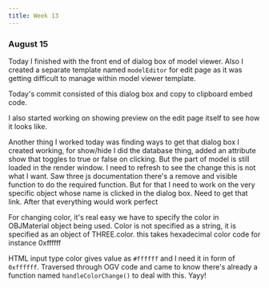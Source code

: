 ```yaml
---
title: Week 13
---
```


<p class="lead">

</p>
  
<div class="accordion">
<h3>August 15</h3>
<div>
<p>Today I finished with the front end of dialog box of model viewer. Also I created a separate template named <code>modelEditor</code> for edit page as it was getting difficult to manage within model viewer template.</p>
<p>Today's commit consisted of this dialog box and copy to clipboard embed code.</p>
<p>I also started working on showing preview on the edit page itself to see how it looks like.</p>
<p>Another thing I worked today was finding ways to get that dialog box I created working, for show/hide I did the database thing, added an attribute show that toggles to true or false on clicking. But the part of model is still loaded in the render window. I need to refresh to see the change this is not what I want. Saw three js documentation there's a remove and visible function to do the required function. But for that I need to work on the very specific object whose name is clicked in the dialog box. Need to get that link. After that everything would work perfect</p>
<p>For changing color, it's real easy we have to specify the color in OBJMaterial object being used. Color is not specified as a string, it is specified as an object of THREE.color. this takes hexadecimal color code for instance 0xffffff</p>
<p>HTML input type color gives value as <code>#ffffff</code> and I need it in form of <code>0xffffff</code>. Traversed through OGV code and came to know there's already a function named <code>handleColorChange()</code> to deal with this. Yayy! </p>
</div>

</div>

